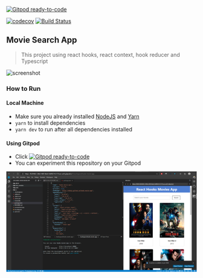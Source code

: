 [![Gitpod ready-to-code](https://img.shields.io/badge/Gitpod-ready--to--code-blue?logo=gitpod)](https://gitpod.io/#https://github.com/mikqi/hooks-movie-app)

[![codecov](https://codecov.io/gh/mikqi/hooks-movie-app/branch/master/graph/badge.svg)](https://codecov.io/gh/mikqi/hooks-movie-app) [![Build Status](https://travis-ci.org/mikqi/hooks-movie-app.svg?branch=master)](https://travis-ci.org/mikqi/hooks-movie-app)

## Movie Search App

> This project using react hooks, react context, hook reducer and Typescript

![screenshot](screenshoot.png)

### How to Run

#### Local Machine
- Make sure you already installed [NodeJS](https://nodejs.org/) and [Yarn](https://yarnpkg.com/)
- `yarn` to install dependencies
- `yarn dev` to run after all dependencies installed

#### Using Gitpod
- Click [![Gitpod ready-to-code](https://img.shields.io/badge/Gitpod-ready--to--code-blue?logo=gitpod)](https://gitpod.io/#https://github.com/mikqi/hooks-movie-app)
- You can experiment this repository on your Gitpod

![gitpod](gitpod.png)
